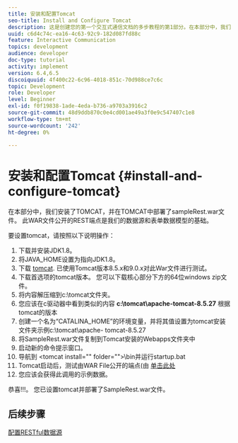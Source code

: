 ```yaml
---
title: 安装和配置Tomcat
seo-title: Install and Configure Tomcat
description: 这是创建您的第一个交互式通信文档的多步教程的第1部分。在本部分中，我们将安装TOMCAT并在TOMCAT中部署sampleRest.war文件。
uuid: c6d4c74c-ea16-4c63-92c9-182d087fd88c
feature: Interactive Communication
topics: development
audience: developer
doc-type: tutorial
activity: implement
version: 6.4,6.5
discoiquuid: 4f400c22-6c96-4018-851c-70d988ce7c6c
topic: Development
role: Developer
level: Beginner
exl-id: f0f19838-1ade-4eda-b736-a9703a3916c2
source-git-commit: 48d9ddb870c0e4cd001ae49a3f0e9c547407c1e8
workflow-type: tm+mt
source-wordcount: '242'
ht-degree: 0%

---
```


# 安装和配置Tomcat {#install-and-configure-tomcat}

在本部分中，我们安装了TOMCAT，并在TOMCAT中部署了sampleRest.war文件。 此WAR文件公开的REST端点是我们的数据源和表单数据模型的基础。

要设置tomcat，请按照以下说明操作：

1. 下载并安装JDK1.8。
2. 将JAVA_HOME设置为指向JDK1.8。
3. 下载 [tomcat](https://tomcat.apache.org/). 已使用Tomcat版本8.5.x和9.0.x对此War文件进行测试。
4. 下载首选项的tomcat版本。 您可以下载核心部分下方的64位windows zip文件。
5. 将内容解压缩到c:\tomcat文件夹。
6. 您应该在c驱动器中看到类似的内容 **c:\tomcat\apache-tomcat-8.5.27** 根据tomcat的版本
7. 创建一个名为“CATALINA_HOME”的环境变量，并将其值设置为tomcat安装文件夹示例c:\tomcat\apache- tomcat-8.5.27
8. 将SampleRest.war文件复制到Tomcat安装的Webapps文件夹中
9. 启动新的命令提示窗口。
10. 导航到 &lt;tomcat install=&quot;&quot; folder=&quot;&quot;>\bin并运行startup.bat
11. Tomcat启动后，测试由WAR File公开的端点(由 [单击此处](http://localhost:8080/SampleRest/webapi/getStatement/9586)
12. 您应该会获得此调用的示例数据。

恭喜!!!。 您已设置tomcat并部署了SampleRest.war文件。

## 后续步骤

[配置RESTful数据源](./parttwo.md)
